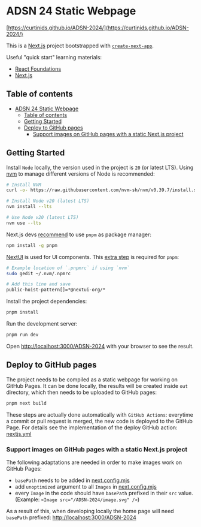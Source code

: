 # ADSN 24 Static Webpage

[https://curtinids.github.io/ADSN-2024/](https://curtinids.github.io/ADSN-2024/)

This is a [Next.js](https://nextjs.org/) project bootstrapped with [`create-next-app`](https://github.com/vercel/next.js/tree/canary/packages/create-next-app).

Useful "quick start" learning materials:

- [React Foundations](https://nextjs.org/learn/react-foundations)
- [Next.js](https://nextjs.org/learn/dashboard-app)

## Table of contents

- [ADSN 24 Static Webpage](#adsn-24-static-webpage)
  - [Table of contents](#table-of-contents)
  - [Getting Started](#getting-started)
  - [Deploy to GitHub pages](#deploy-to-github-pages)
    - [Support images on GitHub pages with a static Next.js project](#support-images-on-github-pages-with-a-static-nextjs-project)

## Getting Started

Install `Node` locally, the version used in the project is `20` (or latest LTS). Using [nvm](<(https://github.com/nvm-sh/nvm?tab=readme-ov-file#usage)>) to manage different versions of Node is recommended:

```bash
# Install NVM
curl -o- https://raw.githubusercontent.com/nvm-sh/nvm/v0.39.7/install.sh | bash

# Install Node v20 (latest LTS)
nvm install --lts

# Use Node v20 (latest LTS)
nvm use --lts
```

Next.js devs [recommend](https://nextjs.org/learn/dashboard-app/getting-started#creating-a-new-project) to use `pnpm` as package manager:

```bash
npm install -g pnpm
```

[NextUI](https://nextui.org/docs/guide/introduction) is used for UI components. This [extra step](https://nextui.org/docs/guide/installation#hoisted-dependencies-setup-1) is required for `pnpm`:

```bash
# Example location of `.pnpmrc` if using `nvm`
sudo gedit ~/.nvm/.npmrc

# Add this line and save
public-hoist-pattern[]=*@nextui-org/*
```

Install the project dependencies:

```bash
pnpm install
```

Run the development server:

```bash
pnpm run dev
```

Open [http://localhost:3000/ADSN-2024](http://localhost:3000/ADSN-2024) with your browser to see the result.

## Deploy to GitHub pages

The project needs to be compiled as a static webpage for working on GitHub Pages. It can be done locally, the results will be created inside `out` directory, which then needs to be uploaded to GitHub pages:

```bash
pnpm next build
```

These steps are actually done automatically with `GitHub Actions`: everytime a commit or pull request is merged, the new code is deployed to the GitHub Page.
For details see the implementation of the deploy GitHub action: [nextjs.yml](/.github/workflows/nextjs.yml)

### Support images on GitHub pages with a static Next.js project

The following adaptations are needed in order to make images work on GitHub Pages:

- `basePath` needs to be added in [next.config.mjs](next.config.mjs)
- add `unoptimized` argument to all `Images` in [next.config.mjs](next.config.mjs)
- every `Image` in the code should have `basePath` prefixed in their `src` value. (Example: `<Image src="/ADSN-2024/image.svg" />`)

As a result of this, when developing locally the home page will need `basePath` prefixed: [http://localhost:3000/ADSN-2024](http://localhost:3000/ADSN-2024)
